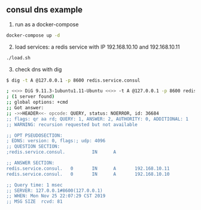 ## consul dns example
1. run as a docker-compose
``` bash
docker-compose up -d
```
2. load services: a redis service with IP 192.168.10.10 and 192.168.10.11
``` bash
./load.sh
```
3. check dns with dig
``` bash
$ dig -t A @127.0.0.1 -p 8600 redis.service.consul

; <<>> DiG 9.11.3-1ubuntu1.11-Ubuntu <<>> -t A @127.0.0.1 -p 8600 redis.service.consul
; (1 server found)
;; global options: +cmd
;; Got answer:
;; ->>HEADER<<- opcode: QUERY, status: NOERROR, id: 36684
;; flags: qr aa rd; QUERY: 1, ANSWER: 2, AUTHORITY: 0, ADDITIONAL: 1
;; WARNING: recursion requested but not available

;; OPT PSEUDOSECTION:
; EDNS: version: 0, flags:; udp: 4096
;; QUESTION SECTION:
;redis.service.consul.          IN      A

;; ANSWER SECTION:
redis.service.consul.   0       IN      A       192.168.10.11
redis.service.consul.   0       IN      A       192.168.10.10

;; Query time: 1 msec
;; SERVER: 127.0.0.1#8600(127.0.0.1)
;; WHEN: Mon Nov 25 22:07:29 CST 2019
;; MSG SIZE  rcvd: 81
```